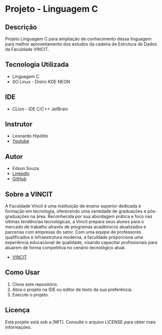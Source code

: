 # Projeto - Linguagem C

## Descrição
Projeto Linguagem C para ampliação de conhecimento dessa linguagem para melhor aproveitamento dos estudos da cadeira de Estrutura de Dados da Faculdade VINCIT. 

## Tecnologia Utilizada
- Linguagem C
- SO Linux - Distro KDE NEON 

## IDE
- CLion - IDE C/C++ JetBrain

## Instrutor
- Leonardo Hipólito
- [Youtube](https://youtu.be/clJZKCGOj9Y?si=2h99m6qonYeNyJwq)

## Autor
- Edson Souza
- [LinkedIn](https://www.linkedin.com/in/edsonfrs/)
- [GitHub](https://github.com/Edsonfrs)

## Sobre a VINCIT
A Faculdade Vincit é uma instituição de ensino superior dedicada à formação em tecnologia, oferecendo uma variedade de graduações e pós-graduações na área. Reconhecida por sua abordagem prática e foco nas últimas tendências tecnológicas, a Vincit prepara seus alunos para o mercado de trabalho através de programas acadêmicos atualizados e parcerias com empresas do setor. Com uma equipe de professores qualificados e infraestrutura moderna, a faculdade proporciona uma experiência educacional de qualidade, visando capacitar profissionais para atuarem de forma competitiva no cenário tecnológico atual.
- [VINCIT](https://www.faculdadevincit.edu.br/)


## Como Usar
1. Clone este repositório.
2. Abra o projeto na IDE ou editor de texto da sua preferência.
3. Execute o projeto.

## Licença
Este projeto está sob a [MIT]. Consulte o arquivo LICENSE para obter mais informações.

